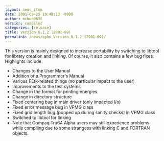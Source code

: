 ```yaml
---
layout: news_item
date: 2001-09-25 19:48:13 -0800
author: mchun0630
version: compiled
categories: [release]
title: Version 0.1.2 (2001-09)
permalink: /news/apbs_Version_0.1.2_(2001-09)/
---
```



<p>This version is mainly designed to increase portability by switching to libtool for library creation and linking.  Of course, it also contains a few bug fixes.  Highlights include:</p>

<ul>
<li>Changes to the User Manual</li>
<li>Addition of a Programmer's Manual</li>
<li>Various FEtk-related things (no particular impact to the user)</li>
<li>Improvements to the test systems</li>
<li>Change in the format for printing energies</li>
<li>Change in directory structure</li>
<li>Fixed centering bug in main driver (only impacted I/o)</li>
<li>Fixed error message bug in VPMG class</li>
<li>Fixed grid length bug (popped up during sanity checks) in VPMG class</li>
<li>Switched to libtool for linking</li>
<li>Note that Compaq Tru64 Alpha users may still experience problems while compiling due to some strangess with linking C and FORTRAN objects.</li>
</ul>    
